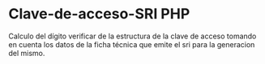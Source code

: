 # Clave-de-acceso-SRI PHP
Calculo del dígito verificar de la estructura de la clave de acceso tomando en cuenta los datos de la ficha técnica que emite el sri para la generacion del mismo.



